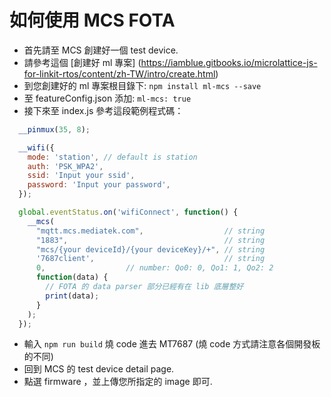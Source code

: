 # 如何使用 MCS FOTA

* 首先請至 MCS 創建好一個 test device.
* 請參考這個 [創建好 ml 專案] (https://iamblue.gitbooks.io/microlattice-js-for-linkit-rtos/content/zh-TW/intro/create.html)
* 到您創建好的 ml 專案根目錄下: `npm install ml-mcs --save`
* 至 featureConfig.json 添加: `ml-mcs: true`
* 接下來至 index.js 參考這段範例程式碼：

``` js
  __pinmux(35, 8);

  __wifi({
    mode: 'station', // default is station
    auth: 'PSK_WPA2',
    ssid: 'Input your ssid',
    password: 'Input your password',
  });

  global.eventStatus.on('wifiConnect', function() {
    __mcs(
      "mqtt.mcs.mediatek.com",                  // string
      "1883",                                   // string
      "mcs/{your deviceId}/{your deviceKey}/+", // string
      '7687client',                             // string
      0,                  // number: Qo0: 0, Qo1: 1, Qo2: 2
      function(data) {
        // FOTA 的 data parser 部分已經有在 lib 底層整好
        print(data);
      }
    );
  });

```
* 輸入 `npm run build` 燒 code 進去 MT7687 (燒 code 方式請注意各個開發板的不同)
* 回到 MCS 的 test device detail page.
* 點選 firmware ，並上傳您所指定的 image 即可.